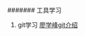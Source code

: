 ####### 工具学习
1. git学习
   [廖学峰git介绍](https://www.liaoxuefeng.com/wiki/896043488029600/900003767775424)
